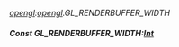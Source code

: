 _[opengl](../../modules/opengl/opengl-module.md):[opengl](../../modules/opengl/opengl-module.md).GL\_RENDERBUFFER\_WIDTH_
##### Const GL\_RENDERBUFFER\_WIDTH:[Int](../../modules/wonkey/wonkey-types-int.md)

